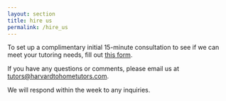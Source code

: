 ```yaml
---
layout: section
title: hire us
permalink: /hire_us
---
```

<!-- {% include sections/last_post.html last_post=site.tutorials.last%}
{% include sections/items_except_last.html items=site.tutorials%} -->

To set up a <span class='subject-header'>complimentary initial 15-minute consultation</span> to see if we can meet your tutoring needs, fill out  <a href='https://forms.gle/aUdX4RKzSs1UeN9A9' target="_blank">this form</a>. 

If you have any questions or comments, please email us at <a href="mailto: tutors@harvardtohometutors.com">tutors@harvardtohometutors.com</a>. 

We will respond within the week to any inquiries. 
